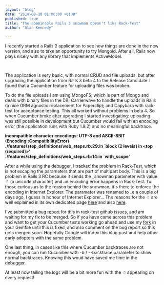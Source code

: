 ```yaml
---
layout: "blog"
date: "2010-08-10 01:00:00 +0100"
published: true
title: "The abominable Rails 3 snowman doesn't like Rack-Test"
author: "Alan Kennedy"

---
```


<p>I recently started a Rails 3 application to see how things are done in the new version, and also to take an opportunity to try Mongoid. After all, Rails now plays nicely with any library that implements&nbsp;ActiveModel.</p>
<p>&nbsp;</p>
<p>The application is very basic, with normal CRUD and file uploads; but after upgrading the&nbsp;application from Rails 3 beta 4 to the Release Candidate I found that a Cucumber feature for uploading files was broken.</p>
<p>To do the file uploads I am using MongoFS, which is part of Mongo and deals with binary files in the DB; Carrierwave to handle the uploads in Rails (a nice ORM agnostic replacement for Paperclip); and Capybara with rack-test for acceptance testing. This all worked without problems in beta 4. So when Cucumber broke after upgrading I started investigating: uploading was still possible in development but Cucumber would fail with an encoding error (the application runs with Ruby 1.9.2) and no meaningful backtrace.</p>
<p><strong>incompatible character encodings: UTF-8 and ASCII-8BIT (Encoding::CompatibilityError)<br />
./features/step_definitions/web_steps.rb:29:in `block (2 levels) in &lt;top (required)&gt;&#39;<br />
./features/step_definitions/web_steps.rb:14:in `with_scope&#39;</strong></p>
<p>After a while using the debugger, I tracked the problem in Rack-Test, which is not escaping the parameters that are part of multipart body. This is a big problem in Rails 3 RC because it sends the _snowman parameter with value ☃ (a unicode character) and an encoding error happens in Rack-Test. To those curious as to the reason behind the snowman, it&#39;s there to enforce the encoding in Internet Explorer. The parameter was renamed to _e a couple of days ago, I guess in honour of Internet Explorer... The reasons for the&nbsp;☃ are well explained in its own dedicated page <a href="http://railssnowman.info/">here</a>&nbsp;and also&nbsp;<a href="http://github.com/rails/rails/commit/25215d7285db10e2c04d903f251b791342e4dd6a#commitcomment-118076">here</a>.</p>
<p>I&#39;ve submitted a bug <a href="http://github.com/brynary/rack-test/issues#issue/14">report</a> for this in rack-test github issues, and am waiting for my fix to be merged. So if you have come across this problem and want to get your Cucumber tests working go ahead and use my <a href="http://github.com/alan/rack-test">fork</a> in your Gemfile until this is fixed, and also comment on the bug report so this gets merged soon. Hopefully Google will index this blog post and help other early adopters with the same problem.</p>
<p>One last thing, in cases like this where Cucumber backtraces are not enough, you can run Cucumber with -b / --backtrace parameter to show normal backtraces. Knowing this woud have saved me time in the debugger.</p>
<p>At least now tailing the logs will be a bit more fun with the&nbsp;☃ appearing on every request!</p>

